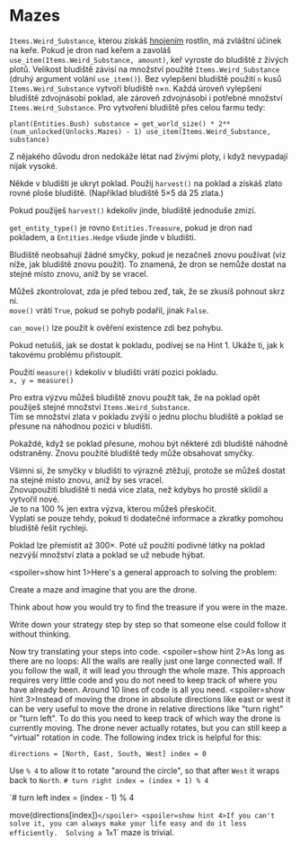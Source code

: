 # Mazes
`Items.Weird_Substance`, kterou získáš [hnojením](docs/unlocks/fertilizer.md) rostlin, má zvláštní účinek na keře. Pokud je dron nad keřem a zavoláš `use_item(Items.Weird_Substance, amount)`, keř vyroste do bludiště z živých plotů.
Velikost bludiště závisí na množství použité `Items.Weird_Substance` (druhý argument volání `use_item()`).
Bez vylepšení bludiště použití `n` kusů `Items.Weird_Substance` vytvoří bludiště `n`×`n`. Každá úroveň vylepšení bludiště zdvojnásobí poklad, ale zároveň zdvojnásobí i potřebné množství `Items.Weird_Substance`. 
Pro vytvoření bludiště přes celou farmu tedy:

`plant(Entities.Bush)
substance = get_world_size() * 2**(num_unlocked(Unlocks.Mazes) - 1)
use_item(Items.Weird_Substance, substance)`

Z nějakého důvodu dron nedokáže létat nad živými ploty, i když nevypadají nijak vysoké.

Někde v bludišti je ukryt poklad. Použij `harvest()` na poklad a získáš zlato rovné ploše bludiště. (Například bludiště 5×5 dá 25 zlata.)

Pokud použiješ `harvest()` kdekoliv jinde, bludiště jednoduše zmizí.

`get_entity_type()` je rovno `Entities.Treasure`, pokud je dron nad pokladem, a `Entities.Hedge` všude jinde v bludišti.

Bludiště neobsahují žádné smyčky, pokud je nezačneš znovu používat (viz níže, jak bludiště znovu použít). To znamená, že dron se nemůže dostat na stejné místo znovu, aniž by se vracel.

Můžeš zkontrolovat, zda je před tebou zeď, tak, že se zkusíš pohnout skrz ni.  
`move()` vrátí `True`, pokud se pohyb podařil, jinak `False`.

`can_move()` lze použít k ověření existence zdi bez pohybu.

Pokud netušíš, jak se dostat k pokladu, podívej se na Hint 1. Ukáže ti, jak k takovému problému přistoupit.

Použití `measure()` kdekoliv v bludišti vrátí pozici pokladu.  
`x, y = measure()`

Pro extra výzvu můžeš bludiště znovu použít tak, že na poklad opět použiješ stejné množství `Items.Weird_Substance`.  
Tím se množství zlata v pokladu zvýší o jednu plochu bludiště a poklad se přesune na náhodnou pozici v bludišti.

Pokaždé, když se poklad přesune, mohou být některé zdi bludiště náhodně odstraněny. Znovu použité bludiště tedy může obsahovat smyčky.

Všimni si, že smyčky v bludišti to výrazně ztěžují, protože se můžeš dostat na stejné místo znovu, aniž by ses vracel.  
Znovupoužití bludiště ti nedá více zlata, než kdybys ho prostě sklidil a vytvořil nové.  
Je to na 100 % jen extra výzva, kterou můžeš přeskočit.  
Vyplatí se pouze tehdy, pokud ti dodatečné informace a zkratky pomohou bludiště řešit rychleji.

Poklad lze přemístit až 300×. Poté už použití podivné látky na poklad nezvýší množství zlata a poklad se už nebude hýbat.

<spoiler=show hint 1>Here's a general approach to solving the problem:

Create a maze and imagine that you are the drone.

Think about how you would try to find the treasure if you were in the maze.

Write down your strategy step by step so that someone else could follow it without thinking.

Now try translating your steps into code.
</spoiler>
<spoiler=show hint 2>As long as there are no loops: All the walls are really just one large connected wall. If you follow the wall, it will lead you through the whole maze.
This approach requires very little code and you do not need to keep track of where you have already been. Around 10 lines of code is all you need.</spoiler>
<spoiler=show hint 3>Instead of moving the drone in absolute directions like east or west it can be very useful to move the drone in relative directions like "turn right" or "turn left". To do this you need to keep track of which way the drone is currently moving. The drone never actually rotates, but you can still keep a "virtual" rotation in code.
The following index trick is helpful for this:

`directions = [North, East, South, West]
index = 0`

Use `% 4` to allow it to rotate "around the circle", so that after `West` it wraps back to `North`.
`# turn right
index = (index + 1) % 4`

`# turn left
index = (index - 1) % 4

move(directions[index])`</spoiler>
<spoiler=show hint 4>If you can't solve it, you can always make your life easy and do it less efficiently. 
Solving a `1`x`1` maze is trivial.</spoiler>
